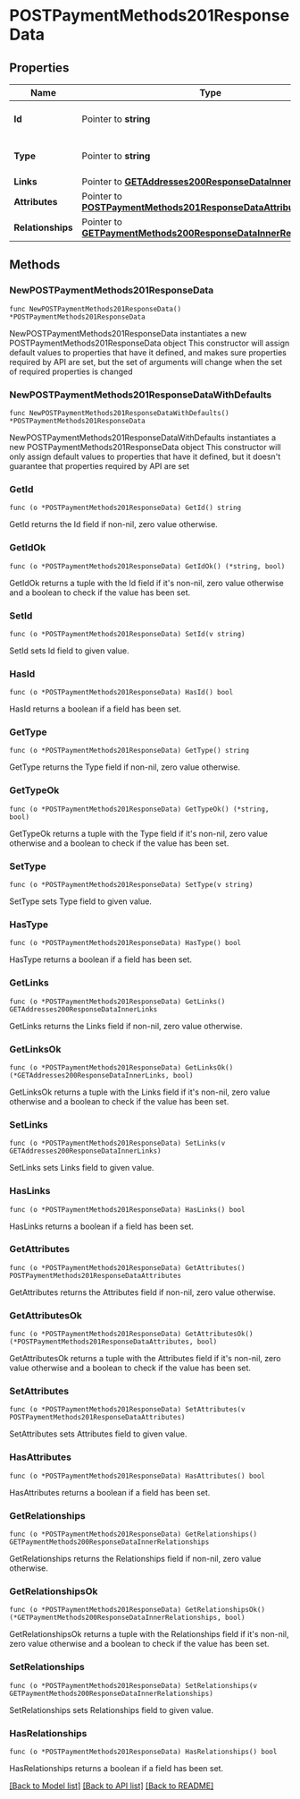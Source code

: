 # POSTPaymentMethods201ResponseData

## Properties

Name | Type | Description | Notes
------------ | ------------- | ------------- | -------------
**Id** | Pointer to **string** | The resource&#39;s id | [optional] 
**Type** | Pointer to **string** | The resource&#39;s type | [optional] [default to "payment_methods"]
**Links** | Pointer to [**GETAddresses200ResponseDataInnerLinks**](GETAddresses200ResponseDataInnerLinks.md) |  | [optional] 
**Attributes** | Pointer to [**POSTPaymentMethods201ResponseDataAttributes**](POSTPaymentMethods201ResponseDataAttributes.md) |  | [optional] 
**Relationships** | Pointer to [**GETPaymentMethods200ResponseDataInnerRelationships**](GETPaymentMethods200ResponseDataInnerRelationships.md) |  | [optional] 

## Methods

### NewPOSTPaymentMethods201ResponseData

`func NewPOSTPaymentMethods201ResponseData() *POSTPaymentMethods201ResponseData`

NewPOSTPaymentMethods201ResponseData instantiates a new POSTPaymentMethods201ResponseData object
This constructor will assign default values to properties that have it defined,
and makes sure properties required by API are set, but the set of arguments
will change when the set of required properties is changed

### NewPOSTPaymentMethods201ResponseDataWithDefaults

`func NewPOSTPaymentMethods201ResponseDataWithDefaults() *POSTPaymentMethods201ResponseData`

NewPOSTPaymentMethods201ResponseDataWithDefaults instantiates a new POSTPaymentMethods201ResponseData object
This constructor will only assign default values to properties that have it defined,
but it doesn't guarantee that properties required by API are set

### GetId

`func (o *POSTPaymentMethods201ResponseData) GetId() string`

GetId returns the Id field if non-nil, zero value otherwise.

### GetIdOk

`func (o *POSTPaymentMethods201ResponseData) GetIdOk() (*string, bool)`

GetIdOk returns a tuple with the Id field if it's non-nil, zero value otherwise
and a boolean to check if the value has been set.

### SetId

`func (o *POSTPaymentMethods201ResponseData) SetId(v string)`

SetId sets Id field to given value.

### HasId

`func (o *POSTPaymentMethods201ResponseData) HasId() bool`

HasId returns a boolean if a field has been set.

### GetType

`func (o *POSTPaymentMethods201ResponseData) GetType() string`

GetType returns the Type field if non-nil, zero value otherwise.

### GetTypeOk

`func (o *POSTPaymentMethods201ResponseData) GetTypeOk() (*string, bool)`

GetTypeOk returns a tuple with the Type field if it's non-nil, zero value otherwise
and a boolean to check if the value has been set.

### SetType

`func (o *POSTPaymentMethods201ResponseData) SetType(v string)`

SetType sets Type field to given value.

### HasType

`func (o *POSTPaymentMethods201ResponseData) HasType() bool`

HasType returns a boolean if a field has been set.

### GetLinks

`func (o *POSTPaymentMethods201ResponseData) GetLinks() GETAddresses200ResponseDataInnerLinks`

GetLinks returns the Links field if non-nil, zero value otherwise.

### GetLinksOk

`func (o *POSTPaymentMethods201ResponseData) GetLinksOk() (*GETAddresses200ResponseDataInnerLinks, bool)`

GetLinksOk returns a tuple with the Links field if it's non-nil, zero value otherwise
and a boolean to check if the value has been set.

### SetLinks

`func (o *POSTPaymentMethods201ResponseData) SetLinks(v GETAddresses200ResponseDataInnerLinks)`

SetLinks sets Links field to given value.

### HasLinks

`func (o *POSTPaymentMethods201ResponseData) HasLinks() bool`

HasLinks returns a boolean if a field has been set.

### GetAttributes

`func (o *POSTPaymentMethods201ResponseData) GetAttributes() POSTPaymentMethods201ResponseDataAttributes`

GetAttributes returns the Attributes field if non-nil, zero value otherwise.

### GetAttributesOk

`func (o *POSTPaymentMethods201ResponseData) GetAttributesOk() (*POSTPaymentMethods201ResponseDataAttributes, bool)`

GetAttributesOk returns a tuple with the Attributes field if it's non-nil, zero value otherwise
and a boolean to check if the value has been set.

### SetAttributes

`func (o *POSTPaymentMethods201ResponseData) SetAttributes(v POSTPaymentMethods201ResponseDataAttributes)`

SetAttributes sets Attributes field to given value.

### HasAttributes

`func (o *POSTPaymentMethods201ResponseData) HasAttributes() bool`

HasAttributes returns a boolean if a field has been set.

### GetRelationships

`func (o *POSTPaymentMethods201ResponseData) GetRelationships() GETPaymentMethods200ResponseDataInnerRelationships`

GetRelationships returns the Relationships field if non-nil, zero value otherwise.

### GetRelationshipsOk

`func (o *POSTPaymentMethods201ResponseData) GetRelationshipsOk() (*GETPaymentMethods200ResponseDataInnerRelationships, bool)`

GetRelationshipsOk returns a tuple with the Relationships field if it's non-nil, zero value otherwise
and a boolean to check if the value has been set.

### SetRelationships

`func (o *POSTPaymentMethods201ResponseData) SetRelationships(v GETPaymentMethods200ResponseDataInnerRelationships)`

SetRelationships sets Relationships field to given value.

### HasRelationships

`func (o *POSTPaymentMethods201ResponseData) HasRelationships() bool`

HasRelationships returns a boolean if a field has been set.


[[Back to Model list]](../README.md#documentation-for-models) [[Back to API list]](../README.md#documentation-for-api-endpoints) [[Back to README]](../README.md)


